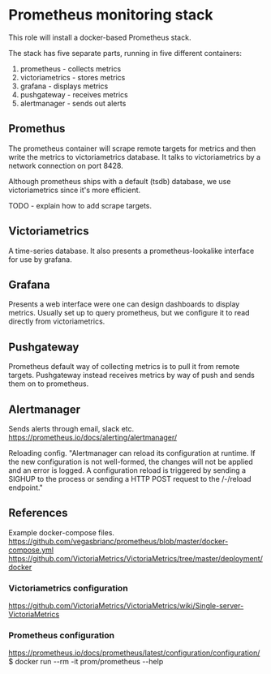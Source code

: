 # Prometheus monitoring stack

This role will install a docker-based Prometheus stack.

The stack has five separate parts, running in five different containers:
1. prometheus - collects metrics
2. victoriametrics - stores metrics
3. grafana - displays metrics
4. pushgateway - receives metrics
5. alertmanager - sends out alerts


## Promethus

The prometheus container will scrape remote targets for metrics and then write
the metrics to victoriametrics database. It talks to victoriametrics by a
network connection on port 8428.

Although prometheus ships with a default (tsdb) database, we use
victoriametrics since it's more efficient.

TODO - explain how to add scrape targets.


## Victoriametrics

A time-series database. It also presents a prometheus-lookalike interface for
use by grafana.


## Grafana

Presents a web interface were one can design dashboards to display
metrics. Usually set up to query prometheus, but we configure it to read
directly from victoriametrics.


## Pushgateway

Prometheus default way of collecting metrics is to pull it from remote targets. Pushgateway instead receives metrics by way of push and sends them on to prometheus.


## Alertmanager

Sends alerts through email, slack etc.
https://prometheus.io/docs/alerting/alertmanager/


Reloading config.
"Alertmanager can reload its configuration at runtime. If the new configuration
is not well-formed, the changes will not be applied and an error is logged. A
configuration reload is triggered by sending a SIGHUP to the process or sending
a HTTP POST request to the /-/reload endpoint."


## References

Example docker-compose files.
https://github.com/vegasbrianc/prometheus/blob/master/docker-compose.yml
https://github.com/VictoriaMetrics/VictoriaMetrics/tree/master/deployment/docker


### Victoriametrics configuration

https://github.com/VictoriaMetrics/VictoriaMetrics/wiki/Single-server-VictoriaMetrics


### Prometheus configuration

https://prometheus.io/docs/prometheus/latest/configuration/configuration/
$ docker run --rm -it prom/prometheus --help

